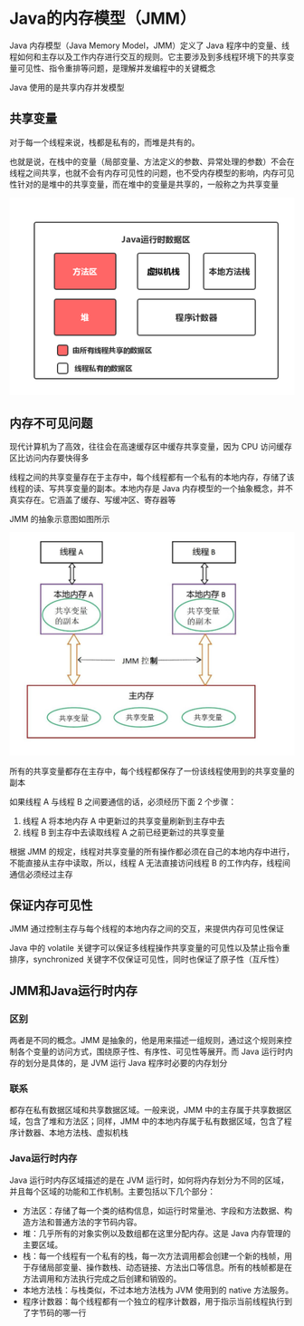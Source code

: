 # Java的内存模型（JMM）

Java 内存模型（Java Memory Model，JMM）定义了 Java 程序中的变量、线程如何和主存以及工作内存进行交互的规则。它主要涉及到多线程环境下的共享变量可见性、指令重排等问题，是理解并发编程中的关键概念

Java 使用的是共享内存并发模型

## 共享变量

对于每一个线程来说，栈都是私有的，而堆是共有的。

也就是说，在栈中的变量（局部变量、方法定义的参数、异常处理的参数）不会在线程之间共享，也就不会有内存可见性的问题，也不受内存模型的影响，内存可见性针对的是堆中的共享变量，而在堆中的变量是共享的，一般称之为共享变量

![共享变量](./images/jmm.png)

## 内存不可见问题

现代计算机为了高效，往往会在高速缓存区中缓存共享变量，因为 CPU 访问缓存区比访问内存要快得多

线程之间的共享变量存在于主存中，每个线程都有一个私有的本地内存，存储了该线程的读、写共享变量的副本。本地内存是 Java 内存模型的一个抽象概念，并不真实存在。它涵盖了缓存、写缓冲区、寄存器等

JMM 的抽象示意图如图所示

![JMM的抽象示意图](./images/jmm-f02219aa-e762-4df0-ac08-6f4cceb535c2.jpg)

所有的共享变量都存在主存中，每个线程都保存了一份该线程使用到的共享变量的副本

如果线程 A 与线程 B 之间要通信的话，必须经历下面 2 个步骤：

1. 线程 A 将本地内存 A 中更新过的共享变量刷新到主存中去
2. 线程 B 到主存中去读取线程 A 之前已经更新过的共享变量

根据 JMM 的规定，线程对共享变量的所有操作都必须在自己的本地内存中进行，不能直接从主存中读取，所以，线程 A 无法直接访问线程 B 的工作内存，线程间通信必须经过主存

## 保证内存可见性

JMM 通过控制主存与每个线程的本地内存之间的交互，来提供内存可见性保证

Java 中的 volatile 关键字可以保证多线程操作共享变量的可见性以及禁止指令重排序，synchronized 关键字不仅保证可见性，同时也保证了原子性（互斥性）

## JMM和Java运行时内存

### 区别

两者是不同的概念。JMM 是抽象的，他是用来描述一组规则，通过这个规则来控制各个变量的访问方式，围绕原子性、有序性、可见性等展开。而 Java 运行时内存的划分是具体的，是 JVM 运行 Java 程序时必要的内存划分

### 联系

都存在私有数据区域和共享数据区域。一般来说，JMM 中的主存属于共享数据区域，包含了堆和方法区；同样，JMM 中的本地内存属于私有数据区域，包含了程序计数器、本地方法栈、虚拟机栈

### Java运行时内存

Java 运行时内存区域描述的是在 JVM 运行时，如何将内存划分为不同的区域，并且每个区域的功能和工作机制。主要包括以下几个部分：

- 方法区：存储了每一个类的结构信息，如运行时常量池、字段和方法数据、构造方法和普通方法的字节码内容。
- 堆：几乎所有的对象实例以及数组都在这里分配内存。这是 Java 内存管理的主要区域。
- 栈：每一个线程有一个私有的栈，每一次方法调用都会创建一个新的栈帧，用于存储局部变量、操作数栈、动态链接、方法出口等信息。所有的栈帧都是在方法调用和方法执行完成之后创建和销毁的。
- 本地方法栈：与栈类似，不过本地方法栈为 JVM 使用到的 native 方法服务。
- 程序计数器：每个线程都有一个独立的程序计数器，用于指示当前线程执行到了字节码的哪一行

